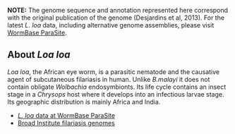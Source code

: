 **NOTE:** The genome sequence and annotation represented here correspond
with the original publication of the genome (Desjardins et al, 2013).
For the latest *L. loa* data, including alternative genome assemblies,
please visit [WormBase
ParaSite](http://parasite.wormbase.org/Loa_loa_prjna246086/Info/SpeciesLanding/).

About *Loa loa*
---------------

*Loa loa*, the African eye worm, is a parasitic nematode and the
causative agent of subcutaneous filariasis in human. Unlike *B.malayi*
it does not contain obligate *Wolbachia* endosymbionts. Its life cycle
contains an insect stage in a *Chrysops* host where it develops into an
infectious larvae stage. Its geographic distribution is mainly Africa
and India.

-   [*L. loa* data at WormBase
    ParaSite](http://parasite.wormbase.org/Loa_loa_prjna246086/Info/SpeciesLanding/)
-   [Broad Institute filariasis
    genomes](http://www.broadinstitute.org/annotation/genome/filarial_worms/GenomeDescriptions.html)
